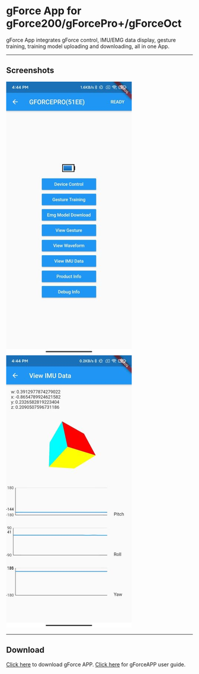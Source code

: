 # gForce App for gForce200/gForcePro+/gForceOct

gForce App integrates gForce control, IMU/EMG data display, gesture training, training model uploading and downloading, all in one App.

***

## Screenshots

![gforceAPP2.jpg](./imgs/gforceAPP2.jpg)
![gforceAPP1.jpg](./imgs/gforceAPP1.jpg)

***

## Download

[Click here](http://gforce-portal.oymotion.com/) to download gForce APP.
[Click here](../assets/downloads/gForceAPP-User-Guide-202108.pdf) for gForceAPP user guide.
